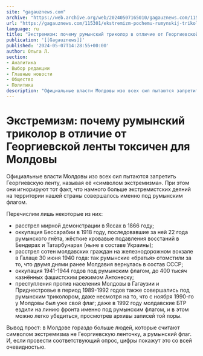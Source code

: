 ```yaml
---
site: "gagauznews.com"
archive: "https://web.archive.org/web/20240507165010/gagauznews.com/115301/ekstremizm-pochemu-rumynskij-trikolor-dlya-moldovy-bolee-toksichen-chem-georgievskaya-lenta.html"
url: "https://gagauznews.com/115301/ekstremizm-pochemu-rumynskij-trikolor-dlya-moldovy-bolee-toksichen-chem-georgievskaya-lenta.html"
language: ru
title: "Экстремизм: почему румынский триколор в отличие от Георгиевской ленты токсичен для Молдовы"
publication: '[[Gagauznews]]'
published: '2024-05-07T14:28:55+00:00'
author: Ольга Л.
section:
- Аналитика
- Выбор редакции
- Главные новости
- Общество
- Политика
description: "Официальные власти Молдовы изо всех сил пытаются запретить Георгиевскую ленту, называя её «символом экстремизма». При этом они игнорируют тот факт, что намного больше экстремистских деяний на территории нашей страны совершалось именно под румынским флагом. Перечислим лишь некоторые из них: расстрел мирной демонстрации в Яссах в 1866 году; оккупация Бессарабии в 1918 году, последовавшие за ней 22 года румынского гнёта, жёсткие кровавые подавления восстаний в Бендерах и Татарбунарах (ныне в составе Украины); расстрел сотен молдавских граждан на железнодорожном вокзале в Галаце 30 июня 1940 года: так румынские «братья» отомстили за то, что двумя днями ранее Молдавия вернулась в состав СССР; оккупация […]"
---
```


# Экстремизм: почему румынский триколор в отличие от Георгиевской ленты токсичен для Молдовы

Официальные власти Молдовы изо всех сил пытаются запретить Георгиевскую ленту, называя её «символом экстремизма». При этом они игнорируют тот факт, что намного больше экстремистских деяний на территории нашей страны совершалось именно под румынским флагом.

Перечислим лишь некоторые из них:

- расстрел мирной демонстрации в Яссах в 1866 году;
- оккупация Бессарабии в 1918 году, последовавшие за ней 22 года румынского гнёта, жёсткие кровавые подавления восстаний в Бендерах и Татарбунарах (ныне в составе Украины);
- расстрел сотен молдавских граждан на железнодорожном вокзале в Галаце 30 июня 1940 года: так румынские «братья» отомстили за то, что двумя днями ранее Молдавия вернулась в состав СССР;
- оккупация 1941-1944 годов под румынским флагом, до 400 тысяч казнённых фашистским режимом Антонеску;
- преступления против населения Молдовы в Гагаузии и Приднестровье в период 1989-1992 годов также совершались под румынским триколором, даже несмотря на то, что с ноября 1990-го у Молдовы был уже свой флаг; даже в 1992 году молдавские БТР ездили на линию фронта именно под румынским флагом, и в этом можно легко убедиться, просмотрев архивы записей той поры.

Вывод прост: в Молдове гораздо больше людей, которые считают символом экстремизма не Георгиевскую ленточку, а румынский флаг. И, если провести соответствующий опрос, цифры покажут это со всей очевидностью.
